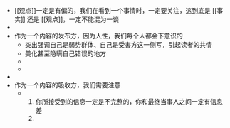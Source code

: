 - [[观点]]一定是有偏的，我们在看到一个事情时，一定要关注，这到底是 [[事实]] 还是 [[观点]]，一定不能混为一谈
-
- 作为一个内容的发布方，因为人性，我们每个人都会下意识的
	- 突出强调自己是弱势群体、自己是受害方这一侧写，引起读者的共情
	- 美化甚至隐瞒自己错误的地方
	-
	-
-
- 作为一个内容的吸收方，我们需要注意
	- 1. 你所接受到的信息一定是不完整的，你和最终当事人之间一定有信息差
	  2.